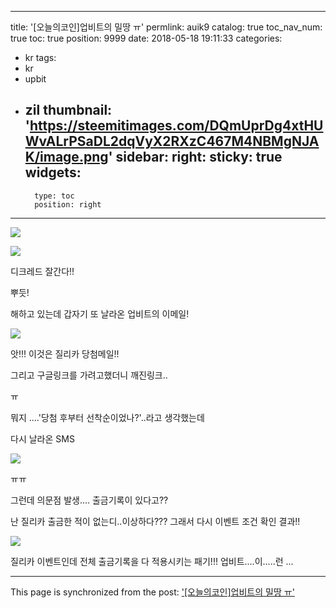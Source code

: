 
---
title: '[오늘의코인]업비트의 밀땅 ㅠ'
permlink: auik9
catalog: true
toc_nav_num: true
toc: true
position: 9999
date: 2018-05-18 19:11:33
categories:
- kr
tags:
- kr
- upbit
- zil
thumbnail: 'https://steemitimages.com/DQmUprDg4xtHUWvALrPSaDL2dqVyX2RXzC467M4NBMgNJAK/image.png'
sidebar:
    right:
        sticky: true
widgets:
    -
        type: toc
        position: right
---


![](https://steemitimages.com/DQmUprDg4xtHUWvALrPSaDL2dqVyX2RXzC467M4NBMgNJAK/image.png)

![](https://steemitimages.com/DQmZHPco86PYb9c2pMDLLf7QgWkoLg5jdR6CSyR3YecYf46/image.png)

디크레드 잘간다!!

뿌듯!


해하고 있는데 갑자기 또 날라온 업비트의 이메일!

![](https://steemitimages.com/DQmSk2LA2111CB53wu4izzuxb19MDPYDZ8ujHwJkNXDmyUB/image.png)

앗!!! 이것은 질리카 당첨메일!!

그리고 구글링크를 가려고했더니 깨진링크..

ㅠ

뭐지 ....'당첨 후부터 선착순이었나?'..라고 생각했는데

다시 날라온 SMS

![](https://steemitimages.com/DQmcCHmfQx1sGvnW5qs5wG6yQuKr4BWZovpQcZLLLCamkha/image.png)

ㅠㅠ

그런데 의문점 발생.... 출금기록이 있다고??

난 질리카 출금한 적이 없는디..이상하다??? 그래서 다시 이벤트 조건 확인 결과!!


![](https://steemitimages.com/DQmaCHUR7D8b4UZZhjTndBpzki3RQuyKcr9rupbWrovR1am/image.png)

질리카 이벤트인데 전체 출금기록을 다 적용시키는 패기!!! 업비트....이.....런 ...

- - -

This page is synchronized from the post: ['[오늘의코인]업비트의 밀땅 ㅠ'](https://steemit.com/@virus707/auik9)
